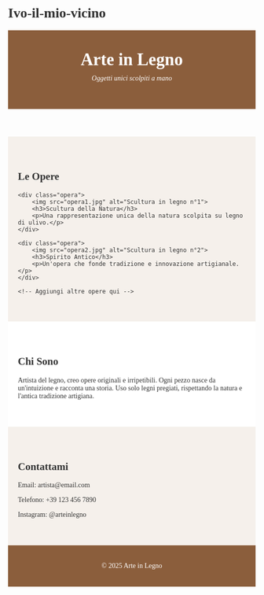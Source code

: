 # Ivo-il-mio-vicino
<!DOCTYPE html>
<html lang="it">
<head>
    <meta charset="UTF-8">
    <meta name="viewport" content="width=device-width, initial-scale=1.0">
    <title>Arte in Legno - Oggetti Unici</title>
    <style>
        body {
            margin: 0;
            font-family: 'Georgia', serif;
            background-color: #fdfdfd;
            color: #333;
        }
        header {
            background-color: #8B5E3C;
            color: white;
            padding: 40px 20px;
            text-align: center;
        }
        header h1 {
            margin: 0;
            font-size: 2.5em;
        }
        header p {
            font-style: italic;
            margin-top: 10px;
        }
        section {
            padding: 40px 20px;
        }
        #galleria {
            background-color: #f5f0eb;
        }
        .opera {
            margin-bottom: 30px;
        }
        .opera img {
            max-width: 100%;
            height: auto;
            border: 2px solid #ccc;
            margin-bottom: 10px;
        }
        .opera h3 {
            margin: 10px 0 5px;
        }
        #chi-siamo {
            background-color: #fff;
        }
        #contatti {
            background-color: #f5f0eb;
        }
        footer {
            text-align: center;
            padding: 20px;
            background-color: #8B5E3C;
            color: white;
        }
    </style>
</head>
<body>

<header>
    <h1>Arte in Legno</h1>
    <p>Oggetti unici scolpiti a mano</p>
</header>

<section id="galleria">
    <h2>Le Opere</h2>
    
    <div class="opera">
        <img src="opera1.jpg" alt="Scultura in legno n°1">
        <h3>Scultura della Natura</h3>
        <p>Una rappresentazione unica della natura scolpita su legno di ulivo.</p>
    </div>

    <div class="opera">
        <img src="opera2.jpg" alt="Scultura in legno n°2">
        <h3>Spirito Antico</h3>
        <p>Un'opera che fonde tradizione e innovazione artigianale.</p>
    </div>

    <!-- Aggiungi altre opere qui -->
</section>

<section id="chi-siamo">
    <h2>Chi Sono</h2>
    <p>Artista del legno, creo opere originali e irripetibili. Ogni pezzo nasce da un'intuizione e racconta una storia. Uso solo legni pregiati, rispettando la natura e l'antica tradizione artigiana.</p>
</section>

<section id="contatti">
    <h2>Contattami</h2>
    <p>Email: artista@email.com</p>
    <p>Telefono: +39 123 456 7890</p>
    <p>Instagram: @arteinlegno</p>
</section>

<footer>
    <p>&copy; 2025 Arte in Legno</p>
</footer>

</body>
</html>
